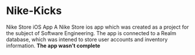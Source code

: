# Nike-Kicks
Nike Store iOS App
A Nike Store ios app which was created as a project for the subject of Software Engineering. The app is connected to a Realm database, which was intened to store user accounts and inventory information.
****The app wasn't complete****
